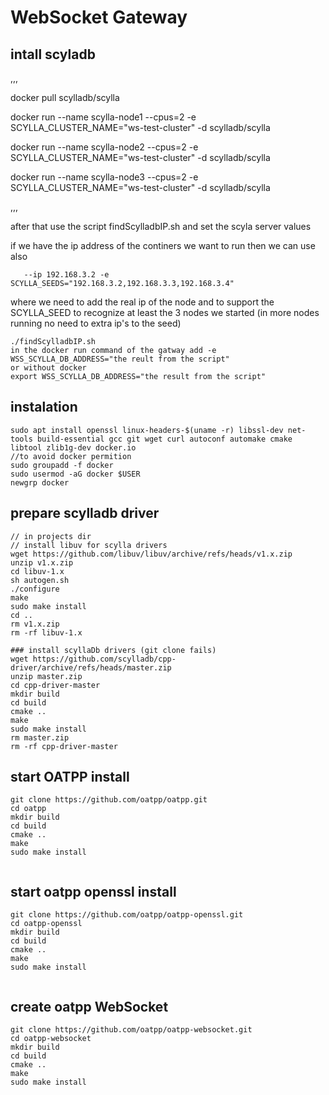 # WebSocket Gateway

## intall scyladb

,,,

docker pull scylladb/scylla

docker run --name scylla-node1 --cpus=2 -e SCYLLA_CLUSTER_NAME="ws-test-cluster" -d scylladb/scylla

docker run --name scylla-node2 --cpus=2 -e SCYLLA_CLUSTER_NAME="ws-test-cluster" -d scylladb/scylla

docker run --name scylla-node3 --cpus=2 -e SCYLLA_CLUSTER_NAME="ws-test-cluster" -d scylladb/scylla



,,,

after that use the script findScylladbIP.sh and set the scyla server values

if we have the ip address of the continers we want to run then we can use also

```
   --ip 192.168.3.2 -e SCYLLA_SEEDS="192.168.3.2,192.168.3.3,192.168.3.4"

```

where we need to add the real ip of the node and to support the SCYLLA_SEED to recognize at least the 3 nodes we started (in more nodes running no need to extra ip's to the seed)

```
./findScylladbIP.sh
in the docker run command of the gatway add -e WSS_SCYLLA_DB_ADDRESS="the reult from the script"
or without docker 
export WSS_SCYLLA_DB_ADDRESS="the result from the script"

```


## instalation

```
sudo apt install openssl linux-headers-$(uname -r) libssl-dev net-tools build-essential gcc git wget curl autoconf automake cmake libtool zlib1g-dev docker.io
//to avoid docker permition
sudo groupadd -f docker
sudo usermod -aG docker $USER
newgrp docker

```

## prepare scylladb driver

```
// in projects dir 
// install libuv for scylla drivers
wget https://github.com/libuv/libuv/archive/refs/heads/v1.x.zip
unzip v1.x.zip
cd libuv-1.x
sh autogen.sh
./configure
make
sudo make install
cd ..
rm v1.x.zip
rm -rf libuv-1.x

### install scyllaDb drivers (git clone fails)
wget https://github.com/scylladb/cpp-driver/archive/refs/heads/master.zip
unzip master.zip
cd cpp-driver-master
mkdir build
cd build
cmake ..
make
sudo make install
rm master.zip
rm -rf cpp-driver-master

```

## start OATPP install

```
git clone https://github.com/oatpp/oatpp.git
cd oatpp
mkdir build
cd build
cmake ..
make
sudo make install


```

## start oatpp openssl install

```
git clone https://github.com/oatpp/oatpp-openssl.git
cd oatpp-openssl
mkdir build
cd build
cmake ..
make
sudo make install


```

## create oatpp WebSocket

```
git clone https://github.com/oatpp/oatpp-websocket.git
cd oatpp-websocket
mkdir build
cd build
cmake ..
make
sudo make install

```